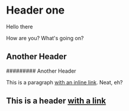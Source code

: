 # Header one

Hello there

How are you?
What's going on?

## Another Header
######### Another Header

This is a paragraph [with an inline link](http://google.com). Neat, eh?

## This is a header [with a link](http://yahoo.com)